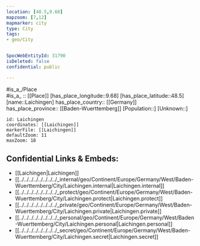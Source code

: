 ```yaml
---
location: [48.5,9.68] 
mapzoom: [7,12] 
mapmarker: city 
type: City
tags:
- geo/City


SpocWebEntityId: 31790
isDeleted: false
confidential: public

---
```

#is_a_/Place  
#is_a_ :: [[Place]] 
[has_place_longitude::9.68] 
[has_place_latitude::48.5] 
[name::Laichingen] 
has_place_country:: [[Germany]]  
has_place_province:: [[Baden-Wuerttemberg]] 
[Population::] 
[Unknown::] 


```leaflet
id: Laichingen
coordinates: [[Laichingen]] 
markerFile: [[Laichingen]] 
defaultZoom: 11 
maxZoom: 18
```


## Confidential Links & Embeds: 
- [[Laichingen|Laichingen]]  
- [[../../../../../../../../_internal/geo/Continent/Europe/Germany/West/Baden-Wuerttemberg/City/Laichingen.internal|Laichingen.internal]] 
- [[../../../../../../../../_protect/geo/Continent/Europe/Germany/West/Baden-Wuerttemberg/City/Laichingen.protect|Laichingen.protect]] 
- [[../../../../../../../../_private/geo/Continent/Europe/Germany/West/Baden-Wuerttemberg/City/Laichingen.private|Laichingen.private]] 
- [[../../../../../../../../_personal/geo/Continent/Europe/Germany/West/Baden-Wuerttemberg/City/Laichingen.personal|Laichingen.personal]] 
- [[../../../../../../../../_secret/geo/Continent/Europe/Germany/West/Baden-Wuerttemberg/City/Laichingen.secret|Laichingen.secret]] 
